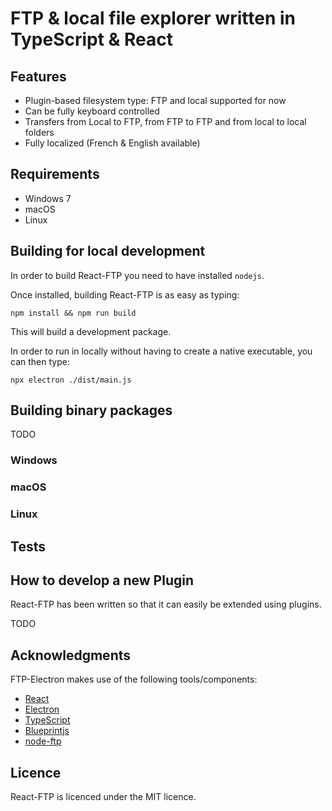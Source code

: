 # FTP & local file explorer written in TypeScript & React

## Features

- Plugin-based filesystem type: FTP and local supported for now
- Can be fully keyboard controlled
- Transfers from Local to FTP, from FTP to FTP and from local to local folders
- Fully localized (French & English available)

## Requirements

- Windows 7
- macOS
- Linux

## Building for local development

In order to build React-FTP you need to have installed `nodejs`.

Once installed, building React-FTP is as easy as typing:

```shell
npm install && npm run build
```

This will build a development package.

In order to run in locally without having to create a native executable, you can then type:

```shell
npx electron ./dist/main.js
```

## Building binary packages
TODO

### Windows

### macOS

### Linux

## Tests

## How to develop a new Plugin

React-FTP has been written so that it can easily be extended using plugins.

TODO

## Acknowledgments

FTP-Electron makes use of the following tools/components:

 - [React](https://reactjs.org)
 - [Electron](https://electron.s.org)
 - [TypeScript](https://typescriptlang.org)
 - [Blueprintjs](https://blueprintjs.com)
 - [node-ftp](https://github.com/warpdesign/node-ftp)

 ## Licence

 React-FTP is licenced under the MIT licence.
